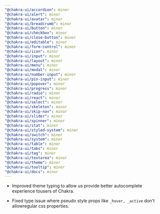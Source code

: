 ```yaml
---
"@chakra-ui/accordion": minor
"@chakra-ui/alert": minor
"@chakra-ui/avatar": minor
"@chakra-ui/breadcrumb": minor
"@chakra-ui/button": minor
"@chakra-ui/checkbox": minor
"@chakra-ui/close-button": minor
"@chakra-ui/editable": minor
"@chakra-ui/form-control": minor
"@chakra-ui/icon": minor
"@chakra-ui/input": minor
"@chakra-ui/layout": minor
"@chakra-ui/menu": minor
"@chakra-ui/modal": minor
"@chakra-ui/number-input": minor
"@chakra-ui/pin-input": minor
"@chakra-ui/popover": minor
"@chakra-ui/progress": minor
"@chakra-ui/radio": minor
"@chakra-ui/react": minor
"@chakra-ui/select": minor
"@chakra-ui/skeleton": minor
"@chakra-ui/skip-nav": minor
"@chakra-ui/slider": minor
"@chakra-ui/spinner": minor
"@chakra-ui/stat": minor
"@chakra-ui/styled-system": minor
"@chakra-ui/switch": minor
"@chakra-ui/system": minor
"@chakra-ui/table": minor
"@chakra-ui/tabs": minor
"@chakra-ui/tag": minor
"@chakra-ui/textarea": minor
"@chakra-ui/theme": minor
"@chakra-ui/tooltip": minor
"@chakra-ui/docs": minor
---
```


- Improved theme typing to allow us provide better autocomplete experience
  tousers of Chakra.

- Fixed type issue where pseudo style props like `_hover, _active` don't
  allowregular css properties.
